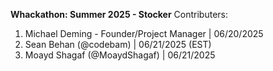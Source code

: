**Whackathon: Summer 2025 - Stocker** Contributers:

1. Michael Deming - Founder/Project Manager | 06/20/2025
2. Sean Behan (@codebam) | 06/21/2025 (EST)
3. Moayd Shagaf (@MoaydShagaf) | 06/21/2025
